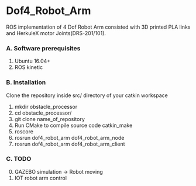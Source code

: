 # Dof4_Robot_Arm

ROS implementation of 4 Dof Robot Arm consisted with 3D printed PLA links and HerkuleX motor Joints(DRS-201/101).

### A. Software prerequisites
1. Ubuntu 16.04+
2. ROS kinetic

### B. Installation
Clone the repository inside src/ directory of your catkin workspace
1. mkdir obstacle_processor
2. cd obstacle_processor/
3. git clone name_of_repository
4. Run CMake to compile source code
    catkin_make
5. roscore
6. rosrun dof4_robot_arm dof4_robot_arm_node
7. rosrun dof4_robot_arm dof4_robot_arm_client

### C. TODO
0. GAZEBO simulation -> Robot moving
1. IOT robot arm control
